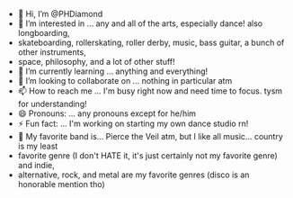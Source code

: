 - 👋 Hi, I’m @PHDiamond
- 👀 I’m interested in ...  any and all of the arts, especially dance! also longboarding,
- skateboarding, rollerskating, roller derby, music, bass guitar, a bunch of other instruments,
- space, philosophy, and a lot of other stuff!
- 🌱 I’m currently learning ... anything and everything!
- 💞️ I’m looking to collaborate on ... nothing in particular atm
- 📫 How to reach me ... I'm busy right now and need time to focus. tysm for understanding!
- 😄 Pronouns: ... any pronouns except for he/him
- ⚡ Fun fact: ... I'm working on starting my own dance studio rn!
- 🎵 My favorite band is... Pierce the Veil atm, but I like all music... country is my least
- favorite genre (I don't HATE it, it's just certainly not my favorite genre) and indie,
- alternative, rock, and metal are my favorite genres (disco is an honorable mention tho)
<!---
PHDiamond/PHDiamond is a ✨ special ✨ repository because its `README.md` (this file) appears on your GitHub profile.
You can click the Preview link to take a look at your changes.
--->
